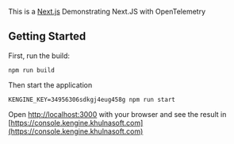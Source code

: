 This is a [Next.js](https://nextjs.org/) Demonstrating Next.JS with OpenTelemetry
## Getting Started

First, run the build:
```
npm run build
```
Then start the application
```
KENGINE_KEY=34956306sdkgj4eug458g npm run start
```
Open [http://localhost:3000](http://localhost:3000) with your browser and see the result in [https://console.kengine.khulnasoft.com](https://console.kengine.khulnasoft.com)
